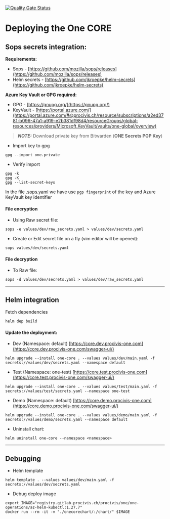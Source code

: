 [![Quality Gate Status](https://sonarqube.dev.one-trust-solution.com/api/project_badges/measure?project=procivis_one_one-core_AYkHTYbt1WzC4GkDJJ75&metric=alert_status&token=sqb_d3d9dfb52da864937b6d90e597437bd70a1eba30)](https://sonarqube.dev.one-trust-solution.com/dashboard?id=procivis_one_one-core_AYkHTYbt1WzC4GkDJJ75)

# Deploying the One CORE

## Sops secrets integration:

**Requirements:**
* Sops - [https://github.com/mozilla/sops/releases](https://github.com/mozilla/sops/releases)
* Helm secrets - [https://github.com/jkroepke/helm-secrets](https://github.com/jkroepke/helm-secrets)

**Azure Key Vault or GPG required:**
* GPG - [https://gnupg.org/](https://gnupg.org/)
* KeyVault - [https://portal.azure.com/](https://portal.azure.com/#@procivis.ch/resource/subscriptions/a2ed3781-b096-47a1-a919-e2b381df98d4/resourceGroups/global-resources/providers/Microsoft.KeyVault/vaults/one-global/overview)


> **_NOTE:_**  Download private key from Bitwarden (**ONE Secrets PGP Key**)


* Import key to gpg
```shell
gpg --import one.private
```

* Verify import
```shell
gpg -k
gpg -K
gpg --list-secret-keys
```

In the file [.sops.yaml](.sops.yaml) we have use `pgp fingerprint` of the key and Azure KeyVault key identifier

#### File encryption

* Using Raw secret file:
```shell
sops -e values/dev/raw_secrets.yaml > values/dev/secrets.yaml
```

* Create or Edit secret file on a fly (vim editor will be opened):
```shell
sops values/dev/secrets.yaml
```

#### File decryption

* To Raw file:
```shell
sops -d values/dev/secrets.yaml > values/dev/raw_secrets.yaml
```

---

## Helm integration

Fetch dependencies 
```shell
helm dep build
```

#### Update the deployment:

* Dev (Namespace: default) [https://core.dev.procivis-one.com](https://core.dev.procivis-one.com/swagger-ui/)
```shell
helm upgrade --install one-core . --values values/dev/main.yaml -f secrets://values/dev/secrets.yaml --namespace default
```

* Test (Namespace: one-test) [https://core.test.procivis-one.com](https://core.test.procivis-one.com/swagger-ui/)
```shell
helm upgrade --install one-core . --values values/test/main.yaml -f secrets://values/test/secrets.yaml --namespace one-test
```

* Demo (Namespace: default) [https://core.demo.procivis-one.com](https://core.demo.procivis-one.com/swagger-ui/)
```shell
helm upgrade --install one-core . --values values/demo/main.yaml -f secrets://values/demo/secrets.yaml --namespace default
```

* Uninstall chart:
```shell
helm uninstall one-core --namespace <namespace>
```

---

## Debugging

* Helm template
```shell
helm template . --values values/dev/main.yaml -f secrets://values/dev/secrets.yaml
```

* Debug deploy image
```shell
export IMAGE="registry.gitlab.procivis.ch/procivis/one/one-operations/az-helm-kubectl:1.27.7"
docker run --rm -it -v "./onecorechart/:/chart/" $IMAGE
```
